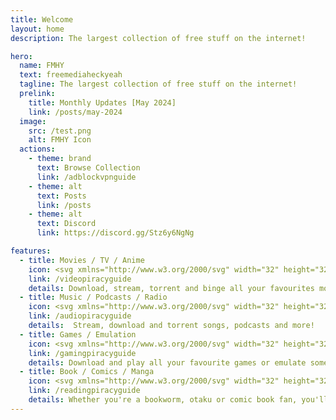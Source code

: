 ```yaml
---
title: Welcome
layout: home
description: The largest collection of free stuff on the internet!

hero:
  name: FMHY
  text: freemediaheckyeah
  tagline: The largest collection of free stuff on the internet!
  prelink:
    title: Monthly Updates [May 2024]
    link: /posts/may-2024
  image:
    src: /test.png
    alt: FMHY Icon
  actions:
    - theme: brand
      text: Browse Collection
      link: /adblockvpnguide
    - theme: alt
      text: Posts
      link: /posts
    - theme: alt
      text: Discord
      link: https://discord.gg/Stz6y6NgNg

features:
  - title: Movies / TV / Anime
    icon: <svg xmlns="http://www.w3.org/2000/svg" width="32" height="32" viewBox="0 0 24 24"><g fill="none" stroke="#7aa2f7" stroke-linecap="round" stroke-linejoin="round" stroke-width="2"><rect width="20" height="15" x="2" y="7" rx="2" ry="2"/><path d="m17 2l-5 5l-5-5"/></g></svg>
    link: /videopiracyguide
    details: Download, stream, torrent and binge all your favourites movies or shows!
  - title: Music / Podcasts / Radio
    icon: <svg xmlns="http://www.w3.org/2000/svg" width="32" height="32" viewBox="0 0 24 24"><g fill="none" stroke="#ad7fa8" stroke-linecap="round" stroke-linejoin="round" stroke-width="2"><path d="M9 18V5l12-2v13M9 9l12-2"/><circle cx="6" cy="18" r="3"/><circle cx="18" cy="16" r="3"/></g></svg>
    link: /audiopiracyguide
    details:  Stream, download and torrent songs, podcasts and more!
  - title: Games / Emulation
    icon: <svg xmlns="http://www.w3.org/2000/svg" width="32" height="32" viewBox="0 0 24 24"><g fill="none" stroke="#73d216" stroke-linecap="round" stroke-linejoin="round" stroke-width="2"><path d="M6 12h4m-2-2v4m7-1h.01M18 11h.01"/><rect width="20" height="12" x="2" y="6" rx="2"/></g></svg>
    link: /gamingpiracyguide
    details: Download and play all your favourite games or emulate some old but gold ones!
  - title: Book / Comics / Manga
    icon: <svg xmlns="http://www.w3.org/2000/svg" width="32" height="32" viewBox="0 0 24 24"><g fill="none" stroke="#fcaf3e" stroke-linecap="round" stroke-linejoin="round" stroke-width="2"><path d="M8 3H2v15h7c1.7 0 3 1.3 3 3V7c0-2.2-1.8-4-4-4m8 9l2 2l4-4"/><path d="M22 6V3h-6c-2.2 0-4 1.8-4 4v14c0-1.7 1.3-3 3-3h7v-2.3"/></g></svg>
    link: /readingpiracyguide
    details: Whether you're a bookworm, otaku or comic book fan, you'll be able to find your favourite pieces of literature here for free!
---
```


<script setup>
import { onMounted } from 'vue'

onMounted(() => {
  var preferredKawaii
  try {
    preferredKawaii = localStorage.getItem('uwu')
  } catch (err) {}
  const urlParams = new URLSearchParams(window.location.search)
  const kawaii = urlParams.get('uwu')
  const setKawaii = () => {
    const images = document.querySelectorAll('.VPImage.image-src')
    images.forEach((img) => {
      img.src = '/logo-uwu.svg'
    })
  }
  if (kawaii === 'true') {
    try {
      localStorage.setItem('uwu', true)
    } catch (err) {}
    console.log('uwu mode enabled. Disable with "?uwu=false".');
    setKawaii()
  } else if (kawaii === 'false') {
    try {
      localStorage.removeItem('uwu', false)
    } catch (err) {}
    const images = document.querySelectorAll('.VPImage.image-src')
    images.forEach((img) => {
      img.src = '/test.png'
    })
  } else if (preferredKawaii) {
    setKawaii()
  }
})
</script>

